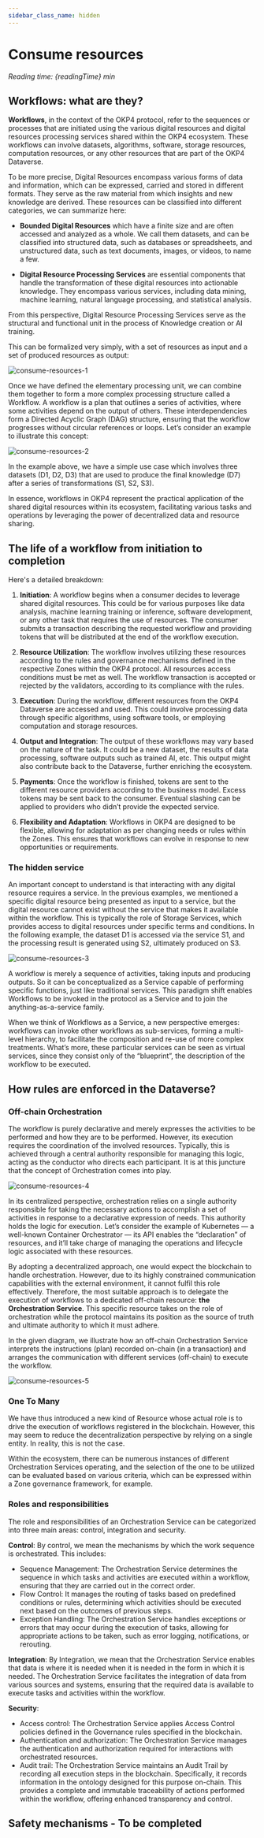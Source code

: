 ```yaml
---
sidebar_class_name: hidden
---
```


# Consume resources

<i>Reading time: {readingTime} min</i>

## Workflows: what are they?

**Workflows**, in the context of the OKP4 protocol, refer to the sequences or processes that are initiated using the various digital resources and digital resources processing services shared within the OKP4 ecosystem. These workflows can involve datasets, algorithms, software, storage resources, computation resources, or any other resources that are part of the OKP4 Dataverse.

To be more precise, Digital Resources encompass various forms of data and information, which can be expressed, carried and stored in different formats. They serve as the raw material from which insights and new knowledge are derived. These resources can be classified into different categories, we can summarize here:

- **Bounded Digital Resources** which have a finite size and are often accessed and analyzed as a whole. We call them datasets, and can be classified into structured data, such as databases or spreadsheets, and unstructured data, such as text documents, images, or videos, to name a few.

- **Digital Resource Processing Services** are essential components that handle the transformation of these digital resources into actionable knowledge. They encompass various services, including data mining, machine learning, natural language processing, and statistical analysis.

From this perspective, Digital Resource Processing Services serve as the structural and functional unit in the process of Knowledge creation or AI training.

This can be formalized very simply, with a set of resources as input and a set of produced resources as output:

![consume-resources-1](/img/content/academy/consume-resources-1.webp)

Once we have defined the elementary processing unit, we can combine them together to form a more complex processing structure called a Workflow.
A workflow is a plan that outlines a series of activities, where some activities depend on the output of others. These interdependencies form a Directed Acyclic Graph (DAG) structure, ensuring that the workflow progresses without circular references or loops.
Let’s consider an example to illustrate this concept:

![consume-resources-2](/img/content/academy/consume-resources-2.webp)

In the example above, we have a simple use case which involves three datasets (D1, D2, D3) that are used to produce the final knowledge (D7) after a series of transformations (S1, S2, S3).

In essence, workflows in OKP4 represent the practical application of the shared digital resources within its ecosystem, facilitating various tasks and operations by leveraging the power of decentralized data and resource sharing.

## The life of a workflow from initiation to completion

Here's a detailed breakdown:

1. **Initiation**: A workflow begins when a consumer decides to leverage shared digital resources. This could be for various purposes like data analysis, machine learning training or inference, software development, or any other task that requires the use of resources. The consumer submits a transaction describing the requested workflow and providing tokens that will be distributed at the end of the workflow execution.

2. **Resource Utilization**: The workflow involves utilizing these resources according to the rules and governance mechanisms defined in the respective Zones within the OKP4 protocol. All resources access conditions must be met as well. The workflow transaction is accepted or rejected by the validators, according to its compliance with the rules.

3. **Execution**: During the workflow, different resources from the OKP4 Dataverse are accessed and used. This could involve processing data through specific algorithms, using software tools, or employing computation and storage resources.

4. **Output and Integration**: The output of these workflows may vary based on the nature of the task. It could be a new dataset, the results of data processing, software outputs such as trained AI, etc. This output might also contribute back to the Dataverse, further enriching the ecosystem.

4. **Payments**: Once the workflow is finished, tokens are sent to the different resource providers according to the business model. Excess tokens may be sent back to the consumer. Eventual slashing can be applied to providers who didn’t provide the expected service.

5. **Flexibility and Adaptation**: Workflows in OKP4 are designed to be flexible, allowing for adaptation as per changing needs or rules within the Zones. This ensures that workflows can evolve in response to new opportunities or requirements.

### The hidden service

An important concept to understand is that interacting with any digital resource requires a service. In the previous examples, we mentioned a specific digital resource being presented as input to a service, but the digital resource cannot exist without the service that makes it available within the workflow. This is typically the role of Storage Services, which provides access to digital resources under specific terms and conditions.
In the following example, the dataset D1 is accessed via the service S1, and the processing result is generated using S2, ultimately produced on S3.

![consume-resources-3](/img/content/academy/consume-resources-3.webp)

A workflow is merely a sequence of activities, taking inputs and producing outputs. So it can be conceptualized as a Service capable of performing specific functions, just like traditional services. This paradigm shift enables Workflows to be invoked in the protocol as a Service and to join the anything-as-a-service family.

When we think of Workflows as a Service, a new perspective emerges: workflows can invoke other workflows as sub-services, forming a multi-level hierarchy, to facilitate the composition and re-use of more complex treatments. What’s more, these particular services can be seen as virtual services, since they consist only of the “blueprint”, the description of the workflow to be executed.

## How rules are enforced in the Dataverse?

### Off-chain Orchestration

The workflow is purely declarative and merely expresses the activities to be performed and how they are to be performed. However, its execution requires the coordination of the involved resources. Typically, this is achieved through a central authority responsible for managing this logic, acting as the conductor who directs each participant. It is at this juncture that the concept of Orchestration comes into play.

![consume-resources-4](/img/content/academy/consume-resources-4.webp)

In its centralized perspective, orchestration relies on a single authority responsible for taking the necessary actions to accomplish a set of activities in response to a declarative expression of needs. This authority holds the logic for execution. Let’s consider the example of Kubernetes — a well-known Container Orchestrator — its API enables the “declaration” of resources, and it’ll take charge of managing the operations and lifecycle logic associated with these resources.

By adopting a decentralized approach, one would expect the blockchain to handle orchestration. However, due to its highly constrained communication capabilities with the external environment, it cannot fulfil this role effectively. Therefore, the most suitable approach is to delegate the execution of workflows to a dedicated off-chain resource: **the Orchestration Service**. This specific resource takes on the role of orchestration while the protocol maintains its position as the source of truth and ultimate authority to which it must adhere.

In the given diagram, we illustrate how an off-chain Orchestration Service interprets the instructions (plan) recorded on-chain (in a transaction) and arranges the communication with different services (off-chain) to execute the workflow.

![consume-resources-5](/img/content/academy/consume-resources-5.webp)

### One To Many

We have thus introduced a new kind of Resource whose actual role is to drive the execution of workflows registered in the blockchain. However, this may seem to reduce the decentralization perspective by relying on a single entity. In reality, this is not the case.

Within the ecosystem, there can be numerous instances of different Orchestration Services operating, and the selection of the one to be utilized can be evaluated based on various criteria, which can be expressed within a Zone governance framework, for example.

### Roles and responsibilities

The role and responsibilities of an Orchestration Service can be categorized into three main areas: control, integration and security.

**Control**: By control, we mean the mechanisms by which the work sequence is orchestrated. This includes:

- Sequence Management: The Orchestration Service determines the sequence in which tasks and activities are executed within a workflow, ensuring that they are carried out in the correct order.
- Flow Control: It manages the routing of tasks based on predefined conditions or rules, determining which activities should be executed next based on the outcomes of previous steps.
- Exception Handling: The Orchestration Service handles exceptions or errors that may occur during the execution of tasks, allowing for appropriate actions to be taken, such as error logging, notifications, or rerouting.

**Integration**: By Integration, we mean that the Orchestration Service enables that data is where it is needed when it is needed in the form in which it is needed. The Orchestration Service facilitates the integration of data from various sources and systems, ensuring that the required data is available to execute tasks and activities within the workflow.

**Security**:

- Access control: The Orchestration Service applies Access Control policies defined in the Governance rules specified in the blockchain.
- Authentication and authorization: The Orchestration Service manages the authentication and authorization required for interactions with orchestrated resources.
- Audit trail: The Orchestration Service maintains an Audit Trail by recording all execution steps in the blockchain. Specifically, it records information in the ontology designed for this purpose on-chain. This provides a complete and immutable traceability of actions performed within the workflow, offering enhanced transparency and control.

## Safety mechanisms - To be completed
